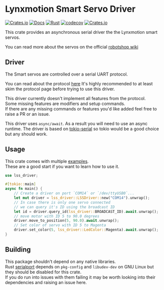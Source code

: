# Lynxmotion Smart Servo Driver

[![Crates.io](https://img.shields.io/crates/v/lss_driver.svg)](https://crates.io/crates/lss_driver)
[![Docs](https://docs.rs/lss_driver/badge.svg)](https://docs.rs/lss_driver)
[![Rust](https://github.com/dmweis/lss_driver/workflows/Rust/badge.svg)](https://github.com/dmweis/lss_driver/actions)
[![codecov](https://codecov.io/gh/dmweis/lss_driver/branch/master/graph/badge.svg)](https://codecov.io/gh/dmweis/lss_driver)
[![Crates.io](https://img.shields.io/crates/l/lss_driver)](https://github.com/dmweis/lss_driver)

This crate provides an asynchronous serial driver the the Lynxmotion smart servos.  

You can read more about the servos on the official [robotshop wiki](https://www.robotshop.com/info/wiki/lynxmotion/view/lynxmotion-smart-servo/)  

## Driver

The Smart servos are controlled over a serial UART protocol.  

You can read about the protocol [here](https://www.robotshop.com/info/wiki/lynxmotion/view/lynxmotion-smart-servo/lss-communication-protocol/)
It's highly recommended to at least skim the protocol page before trying to use this driver.  

This driver currently doesn't implement all features from the protocol.  
Some missing features are modifiers and setup commands.  
If there are any missing commands or features you'd like added feel free to raise a PR or an issue.  

This driver uses `async/await`. As a result you will need to use an async runtime.
The driver is based on [tokio-serial](https://github.com/berkowski/tokio-serial) so tokio would be a good choice but any should work.

## Usage

This crate comes with multiple [examples](https://github.com/dmweis/lss_driver/tree/master/examples).  
These are a good start if you want to learn how to use it.  

```rust
use lss_driver;

#[tokio::main]
async fn main() {
    // Create a driver on port `COM14` or `/dev/ttyUSB0`...
    let mut driver = lss_driver::LSSDriver::new("COM14").unwrap();
    // In case there is only one servo connected
    // we can query it's ID using the broadcast ID
    let id = driver.query_id(lss_driver::BROADCAST_ID).await.unwrap();
    // move motor with ID 5 to 90.0 degrees
    driver.move_to_position(5, 90.0).await.unwrap();
    // Set color of servo with ID 5 to Magenta
    driver.set_color(5, lss_driver::LedColor::Magenta).await.unwrap();
}

```

## Building

This package shouldn't depend on any native libraries.  
Rust [serialport](https://gitlab.com/susurrus/serialport-rs) depends on `pkg-config` and `libudev-dev` on GNU Linux but they should be disabled for this crate.  
If you do run into issues with them failing it may be worth looking into their dependencies and raising an issue here.  
